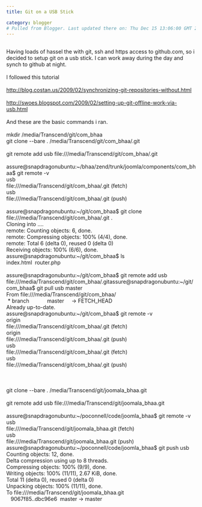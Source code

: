 ```yaml
---
title: Git on a USB Stick

category: blogger
# Pulled from Blogger. Last updated there on: Thu Dec 15 13:06:00 GMT 2011
---
```

<br />Having loads of hassel the with git, ssh and https access to github.com, so i decided to setup git on a usb stick. I can work away during the day and synch to github at night.<br /><br />I followed this tutorial<br /><br />http://blog.costan.us/2009/02/synchronizing-git-repositories-without.html<br /><br />http://swoes.blogspot.com/2009/02/setting-up-git-offline-work-via-usb.html<br /><br />And these are the basic commands i ran.<br /><br />mkdir /media/Transcend/git/com_bhaa<br />git clone --bare . /media/Transcend/git/com_bhaa/.git<br /><br />git remote add usb file:///media/Transcend/git/com_bhaa/.git<br /><br />assure@snapdragonubuntu:~/bhaa/zend/trunk/joomla/components/com_bhaa$ git remote -v<br />usb<span class="Apple-tab-span" style="white-space: pre;"> </span>file:///media/Transcend/git/com_bhaa/.git (fetch)<br />usb<span class="Apple-tab-span" style="white-space: pre;"> </span>file:///media/Transcend/git/com_bhaa/.git (push)<br /><br />assure@snapdragonubuntu:~/git/com_bhaa$ git clone file:///media/Transcend/git/com_bhaa/.git .<br />Cloning into ....<br />remote: Counting objects: 6, done.<br />remote: Compressing objects: 100% (4/4), done.<br />remote: Total 6 (delta 0), reused 0 (delta 0)<br />Receiving objects: 100% (6/6), done.<br />assure@snapdragonubuntu:~/git/com_bhaa$ ls<br />index.html &nbsp;router.php<br /><br />assure@snapdragonubuntu:~/git/com_bhaa$ git remote add usb file:///media/Transcend/git/com_bhaa/.gitassure@snapdragonubuntu:~/git/com_bhaa$ git pull usb master<br />From file:///media/Transcend/git/com_bhaa/<br />&nbsp;* branch &nbsp; &nbsp; &nbsp; &nbsp; &nbsp; &nbsp;master &nbsp; &nbsp; -&gt; FETCH_HEAD<br />Already up-to-date.<br />assure@snapdragonubuntu:~/git/com_bhaa$ git remote -v<br />origin<span class="Apple-tab-span" style="white-space: pre;"> </span>file:///media/Transcend/git/com_bhaa/.git (fetch)<br />origin<span class="Apple-tab-span" style="white-space: pre;"> </span>file:///media/Transcend/git/com_bhaa/.git (push)<br />usb<span class="Apple-tab-span" style="white-space: pre;"> </span>file:///media/Transcend/git/com_bhaa/.git (fetch)<br />usb<span class="Apple-tab-span" style="white-space: pre;"> </span>file:///media/Transcend/git/com_bhaa/.git (push)<br /><br /><br /><br />git clone --bare . /media/Transcend/git/joomala_bhaa.git<br /><br />git remote add usb file:///media/Transcend/git/joomala_bhaa.git<br /><br />assure@snapdragonubuntu:~/poconnell/code/joomla_bhaa$ git remote -v<br />usb<span class="Apple-tab-span" style="white-space: pre;"> </span>file:///media/Transcend/git/joomala_bhaa.git (fetch)<br />usb<span class="Apple-tab-span" style="white-space: pre;"> </span>file:///media/Transcend/git/joomala_bhaa.git (push)<br />assure@snapdragonubuntu:~/poconnell/code/joomla_bhaa$ git push usb<br />Counting objects: 12, done.<br />Delta compression using up to 8 threads.<br />Compressing objects: 100% (9/9), done.<br />Writing objects: 100% (11/11), 2.67 KiB, done.<br />Total 11 (delta 0), reused 0 (delta 0)<br />Unpacking objects: 100% (11/11), done.<br />To file:///media/Transcend/git/joomala_bhaa.git<br />&nbsp; &nbsp;9067f85..dbc96e6 &nbsp;master -&gt; master<br /><div><br /></div><br /><br />
